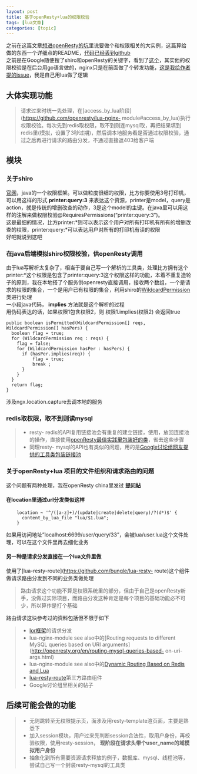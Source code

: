 ```yaml
---
layout: post
title: 基于openResty+lua的权限校验 
tags: [lua文章]
categories: [topic]
---
```

之前在这篇文章[想进openResty的坑](http://jingb.info/2017/04/20/%E6%83%B3%E8%BF%9BopenResty%E7%9A%84%E5%9D%91/)里说要做个和权限相关的大实例，这篇算给做的东西一个详细点的README，[代码已经丢到github](https://github.com/jingb/lua_openresty_permission)  
之前是在Google随便搜了shiro和openResty的关键字，看到了[这个](https://github.com/1046102779/grbac)，其实他的权限校验是在后台用go语言做的，nginx只是在前面做了个转发功能，[这是我给作者提的issue](https://github.com/1046102779/grbac/issues/1)，我是自己用lua做了逻辑

## 大体实现功能

> 请求过来时统一先处理，在[access_by_lua阶段](https://github.com/openresty/lua-nginx-
> module#access_by_lua)执行权限校验。每次先到redis取权限，取不到则连mysql取，再把结果填到redis里(模拟，设置了3秒过期)，然后调本地服务看是否通过权限校验，通过之后再进行请求的路由分发，不通过直接返403给客户端

## 模块

### 关于shiro

[官网](https://shiro.apache.org/)，java的一个权限框架。可以做粒度很细的权限，比方你要使用3号打印机，可以用这样的形式
**printer:query:3**
来表达这个资源，printer是model，query是action，就是传统的增删改查的动作，3是这个model的主键。在java里可以用这样的注解来做权限校验@RequiresPermissions(“printer:query:3”)。  
这是最细的情况，比方printer:*则可以表示这个用户对所有打印机有所有的增删改查的权限，printer:query:*可以表达用户对所有的打印机有读的权限  
好吧就说到这吧

### 在java后端模拟shiro权限校验，供openResty调用

由于lua写解析太复杂了，相当于要自己写一个解析的工具类，处理比方拥有这个printer:*这个权限是包含了printer:query:3这个权限这样的功能，本着不重复造轮子的原则，我在本地搭了个服务供openresty直接调用，接收两个数组，一个是请求的权限的集合，一个是用户已有权限的集合，利用shiro的[WildcardPermission](https://shiro.apache.org/static/1.2.3/apidocs/org/apache/shiro/authz/permission/WildcardPermission.html)类进行处理  
一小段java代码， **implies** 方法就是这个解析的过程  
用伪码表达的话，如果权限1包含权限2，则 权限1.implies(权限2) 会返回true

    
    
    public boolean isPermitted(WildcardPermission[] reqs, WildcardPermission[] hasPers) {
      boolean flag = true;
      for (WildcardPermission req : reqs) {
        flag = false;
        for (WildcardPermission hasPer : hasPers) {
          if (hasPer.implies(req)) {
              flag = true;
              break ;
          }
        }
      }
      return flag;
    }
    

涉及ngx.location.capture去调本地的服务

### redis取权限，取不到则读mysql

>   * resty-
> redis的API复用链接池会有重复的建立链接，使用，放回连接池的操作，直接使用[openResty最佳实践里包装好的类](https://gist.github.com/moonbingbing/9915c66346e8fddcefb5)，省去这些步骤
>   * 同理resty-
> mysql的API也有类似的问题，用的是[Google讨论组网友提供的工具类包装链接池](https://groups.google.com/forum/?hl=hy#!searchin/openresty/mysql|sort:relevance/openresty/z6rSii2GI1o/aCoLw2WgGJoJ)
>

### 关于openResty+lua 项目的文件组织和请求路由的问题

这个问题有两种处理，我在openResty china里发过 **[提问帖](https://orchina.org/topic/133/view)**

#### 在location里通过url分发类似这样

    
    
        location ~ '^/([a-z]+)/(update|create|delete|query)/?(d*)$' {
          content_by_lua_file "lua/$1.lua";
        }
    

如果用访问地址”localhost:6699/user/query/33”，会被lua/user.lua这个文件处理，可以在这个文件里再去细化业务

#### 另一种是请求分发直接在一个lua文件里做

使用了[lua-resty-route](https://github.com/bungle/lua-resty-
route)这个组件做请求路由分发到不同的业务类做处理

>
> 路由请求这个功能不算是权限系统里的部分，但由于自己是openResty新手，没做过实际项目，而路由分发这种肯定是每个项目的基础功能必不可少，所以算作是打个基础

路由请求这块参考过的资料包括但不限于如下

>   * [lor框架](https://github.com/sumory/lor)的请求分发
>   * lua-nginx-module see also中的[Routing requests to different MySQL queries
> based on URI arguments](http://openresty.org/en/routing-mysql-queries-based-
> on-uri-args.html)
>   * lua-nginx-module see also中的[Dynamic Routing Based on Redis and
> Lua](http://openresty.org/en/dynamic-routing-based-on-redis.html)
>   * [lua-resty-route](https://github.com/bungle/lua-resty-route)第三方路由组件
>   * Google讨论组里相关的帖子
>

## 后续可能会做的功能

>   * 无则跳转至无权限提示页，面涉及用resty-template渲页面，主要是熟悉下
>   * 加入session模块，用户过来先判断session合法性，取用户身份，再校验权限，使用resty-session，
> **现阶段在请求头带个user_name的域模拟用户身份**
>   * 抽象化到所有需要资源请求释放的例子，数据库、mysql、线程池等，尝试自己写一个封装resty-mysql的工具类
>